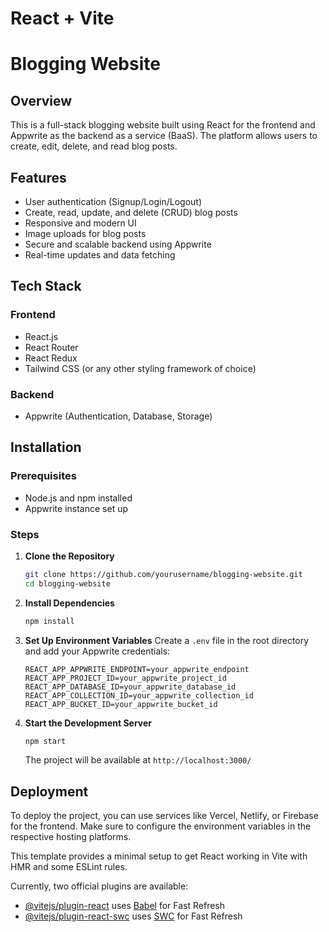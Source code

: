 # React + Vite

# Blogging Website

## Overview
This is a full-stack blogging website built using React for the frontend and Appwrite as the backend as a service (BaaS). The platform allows users to create, edit, delete, and read blog posts.

## Features
- User authentication (Signup/Login/Logout)
- Create, read, update, and delete (CRUD) blog posts
- Responsive and modern UI
- Image uploads for blog posts
- Secure and scalable backend using Appwrite
- Real-time updates and data fetching

## Tech Stack
### Frontend
- React.js
- React Router
- React Redux
- Tailwind CSS (or any other styling framework of choice)

### Backend
- Appwrite (Authentication, Database, Storage)

## Installation

### Prerequisites
- Node.js and npm installed
- Appwrite instance set up

### Steps
1. **Clone the Repository**
   ```bash
   git clone https://github.com/yourusername/blogging-website.git
   cd blogging-website
   ```

2. **Install Dependencies**
   ```bash
   npm install
   ```

3. **Set Up Environment Variables**
   Create a `.env` file in the root directory and add your Appwrite credentials:
   ```env
   REACT_APP_APPWRITE_ENDPOINT=your_appwrite_endpoint
   REACT_APP_PROJECT_ID=your_appwrite_project_id
   REACT_APP_DATABASE_ID=your_appwrite_database_id
   REACT_APP_COLLECTION_ID=your_appwrite_collection_id
   REACT_APP_BUCKET_ID=your_appwrite_bucket_id
   ```

4. **Start the Development Server**
   ```bash
   npm start
   ```
   The project will be available at `http://localhost:3000/`

## Deployment
To deploy the project, you can use services like Vercel, Netlify, or Firebase for the frontend. Make sure to configure the environment variables in the respective hosting platforms.


This template provides a minimal setup to get React working in Vite with HMR and some ESLint rules.

Currently, two official plugins are available:

- [@vitejs/plugin-react](https://github.com/vitejs/vite-plugin-react/blob/main/packages/plugin-react/README.md) uses [Babel](https://babeljs.io/) for Fast Refresh
- [@vitejs/plugin-react-swc](https://github.com/vitejs/vite-plugin-react-swc) uses [SWC](https://swc.rs/) for Fast Refresh
